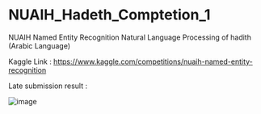 # NUAIH_Hadeth_Comptetion_1
NUAIH Named Entity Recognition Natural Language Processing of hadith (Arabic Language)

Kaggle Link : https://www.kaggle.com/competitions/nuaih-named-entity-recognition


Late submission result : 

![image](https://user-images.githubusercontent.com/51359449/224456045-91d22336-389f-4469-bb02-4f0ee8334078.png)

